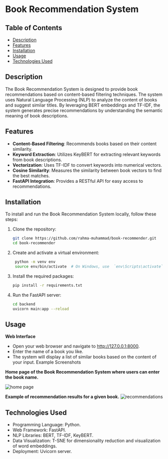 # Book Recommendation System

## Table of Contents

- [Description](#description)
- [Features](#features)
- [Installation](#installation)
- [Usage](#usage)
- [Technologies Used](#technologies-used)

## Description

The Book Recommendation System is designed to provide book recommendations based on content-based filtering techniques. The system uses Natural Language Processing (NLP) to analyze the content of books and suggest similar titles. By leveraging BERT embeddings and TF-IDF, the system generates precise recommendations by understanding the semantic meaning of book descriptions.

## Features

- **Content-Based Filtering**: Recommends books based on their content similarity.
- **Keyword Extraction**: Utilizes KeyBERT for extracting relevant keywords from book descriptions.
- **Vectorization**: Uses TF-IDF to convert keywords into numerical vectors.
- **Cosine Similarity**: Measures the similarity between book vectors to find the best matches.
- **FastAPI Integration**: Provides a RESTful API for easy access to recommendations.

## Installation

To install and run the Book Recommendation System locally, follow these steps:

1. Clone the repository:
   ```bash
   git clone https://github.com/rahma-muhammad/book-recommender.git
   cd book-recommender
   ```
2. Create and activate a virtual environment:
   ```bash
    python -m venv env
    source env/bin/activate  # On Windows, use  `env\Scripts\activate`
    ```
3. Install the required packages:

    ```bash
    pip install -r requirements.txt
    ```
4. Run the FastAPI server:
    ```bash
    cd backend
    uvicorn main:app --reload
    ```

## Usage
**Web Interface**

- Open your web browser and navigate to http://127.0.0.1:8000.
- Enter the name of a book you like.
- The system will display a list of similar books based on the content of your input.
Example Screenshots

**Home page of the Book Recommendation System where users can enter the book name.**

![home page](images/home.png)


**Example of recommendation results for a given book.**
![recommendations](images/recommendation.png)

## Technologies Used
- Programming Language: Python.
- Web Framework: FastAPI.
- NLP Libraries: BERT, TF-IDF, KeyBERT.
- Data Visualization: T-SNE for dimensionality reduction and visualization of word embeddings.
- Deployment: Uvicorn server.